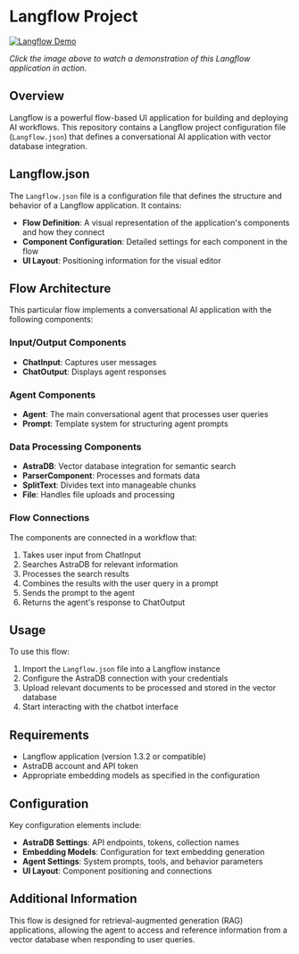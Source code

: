 # Langflow Project

[![Langflow Demo](https://img.youtube.com/vi/lSjp5Q-if5c/maxresdefault.jpg)](https://youtu.be/lSjp5Q-if5c?si=-PBxobbSieHOtwnw)

*Click the image above to watch a demonstration of this Langflow application in action.*

## Overview

Langflow is a powerful flow-based UI application for building and deploying AI workflows. This repository contains a Langflow project configuration file (`Langflow.json`) that defines a conversational AI application with vector database integration.

## Langflow.json

The `Langflow.json` file is a configuration file that defines the structure and behavior of a Langflow application. It contains:

- **Flow Definition**: A visual representation of the application's components and how they connect
- **Component Configuration**: Detailed settings for each component in the flow
- **UI Layout**: Positioning information for the visual editor

## Flow Architecture

This particular flow implements a conversational AI application with the following components:

### Input/Output Components
- **ChatInput**: Captures user messages
- **ChatOutput**: Displays agent responses

### Agent Components
- **Agent**: The main conversational agent that processes user queries
- **Prompt**: Template system for structuring agent prompts

### Data Processing Components
- **AstraDB**: Vector database integration for semantic search
- **ParserComponent**: Processes and formats data
- **SplitText**: Divides text into manageable chunks
- **File**: Handles file uploads and processing

### Flow Connections
The components are connected in a workflow that:
1. Takes user input from ChatInput
2. Searches AstraDB for relevant information
3. Processes the search results
4. Combines the results with the user query in a prompt
5. Sends the prompt to the agent
6. Returns the agent's response to ChatOutput

## Usage

To use this flow:

1. Import the `Langflow.json` file into a Langflow instance
2. Configure the AstraDB connection with your credentials
3. Upload relevant documents to be processed and stored in the vector database
4. Start interacting with the chatbot interface

## Requirements

- Langflow application (version 1.3.2 or compatible)
- AstraDB account and API token
- Appropriate embedding models as specified in the configuration

## Configuration

Key configuration elements include:

- **AstraDB Settings**: API endpoints, tokens, collection names
- **Embedding Models**: Configuration for text embedding generation
- **Agent Settings**: System prompts, tools, and behavior parameters
- **UI Layout**: Component positioning and connections

## Additional Information

This flow is designed for retrieval-augmented generation (RAG) applications, allowing the agent to access and reference information from a vector database when responding to user queries.
